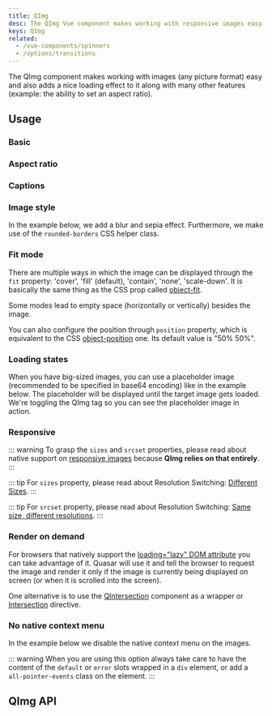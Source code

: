 ```yaml
---
title: QImg
desc: The QImg Vue component makes working with responsive images easy and also adds a nice loading effect to them along with many other features like custom aspect ratio and captions.
keys: QImg
related:
  - /vue-components/spinners
  - /options/transitions
---
```

The QImg component makes working with images (any picture format) easy and also adds a nice loading effect to it along with many other features (example: the ability to set an aspect ratio).

## Usage

### Basic

<doc-example title="Basic" file="QImg/Basic" />

### Aspect ratio

<doc-example title="Custom aspect ratio" file="QImg/Ratio" />

### Captions

<doc-example title="Captions" file="QImg/Caption" />

### Image style

In the example below, we add a blur and sepia effect. Furthermore, we make use of the `rounded-borders` CSS helper class.

<doc-example title="Custom image style" file="QImg/CustomImageStyle" />

### Fit mode

There are multiple ways in which the image can be displayed through the `fit` property: 'cover', 'fill' (default), 'contain', 'none', 'scale-down'. It is basically the same thing as the CSS prop called [object-fit](https://developer.mozilla.org/en-US/docs/Web/CSS/object-fit).

Some modes lead to empty space (horizontally or vertically) besides the image.

You can also configure the position through `position` property, which is equivalent to the CSS [object-position](https://developer.mozilla.org/en-US/docs/Web/CSS/object-position) one. Its default value is "50% 50%".

<doc-example title="Fit modes" file="QImg/FitModes" />

### Loading states

<doc-example title="Loading state" file="QImg/LoadingState" />

When you have big-sized images, you can use a placeholder image (recommended to be specified in base64 encoding) like in the example below. The placeholder will be displayed until the target image gets loaded. We're toggling the QImg tag so you can see the placeholder image in action.

<doc-example title="Placeholder source" file="QImg/PlaceholderSrc" />

<doc-example title="Error state" file="QImg/ErrorState" />

### Responsive

::: warning
To grasp the `sizes` and `srcset` properties, please read about native support on [responsive images](https://developer.mozilla.org/en-US/docs/Learn/HTML/Multimedia_and_embedding/Responsive_images#Why_responsive_images) because **QImg relies on that entirely**.
:::

<doc-example title="Responsive" file="QImg/Responsive" />

::: tip
For `sizes` property, please read about Resolution Switching: [Different Sizes](https://developer.mozilla.org/en-US/docs/Learn/HTML/Multimedia_and_embedding/Responsive_images#Resolution_switching_Different_sizes).
:::

::: tip
For `srcset` property, please read about Resolution Switching: [Same size, different resolutions](https://developer.mozilla.org/en-US/docs/Learn/HTML/Multimedia_and_embedding/Responsive_images#Resolution_switching_Same_size_different_resolutions).
:::

### Render on demand

For browsers that natively support the [loading="lazy" DOM attribute](https://caniuse.com/loading-lazy-attr) you can take advantage of it. Quasar will use it and tell the browser to request the image and render it only if the image is currently being displayed on screen (or when it is scrolled into the screen).

One alternative is to use the [QIntersection](/vue-components/intersection) component as a wrapper or [Intersection](/vue-directives/intersection) directive.

<doc-example title="Native lazy loading" file="QImg/LoadingLazy" />

### No native context menu

In the example below we disable the native context menu on the images.

::: warning
When you are using this option always take care to have the content of the `default` or `error` slots wrapped in a `div` element, or add a `all-pointer-events` class on the element.
:::

<doc-example title="Native context menu" file="QImg/ContextMenu" />

## QImg API

<doc-api file="QImg" />
